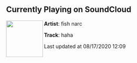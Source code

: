 ## Currently Playing on SoundCloud

[<img align="left" width="100" src="https://i1.sndcdn.com/artworks-R1vUdQ2BEffa-0-t50x50.jpg">](https://soundcloud.com/fish_narc/haha?in=fish_narc/sets/wildfire-87541594)

**Artist**: fish narc 

**Track**: haha

Last updated at 08/17/2020 12:09
